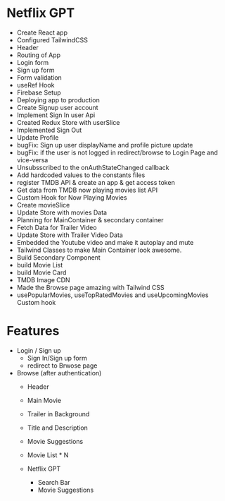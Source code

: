 # Netflix GPT

- Create React app
- Configured TailwindCSS
- Header
- Routing of App
- Login form
- Sign up form
- Form validation
- useRef Hook
- Firebase Setup
- Deploying app to production
- Create Signup user account
- Implement Sign In user Api
- Created Redux Store with userSlice
- Implemented Sign Out
- Update Profile 
- bugFix: Sign up user displayName and profile picture update
- bugFix: if the user is not logged in redirect/browse to Login Page and vice-versa
- Unsubsscribed to the onAuthStateChanged callback
- Add hardcoded values to the constants files
- register TMDB API & create an app & get access token
- Get data from TMDB now playing movies list API
- Custom Hook for Now Playing Movies
- Create movieSlice
- Update Store with movies Data
- Planning for MainContainer & secondary container
- Fetch Data for Trailer Video
- Update Store with Trailer Video Data
- Embedded the Youtube video and make it autoplay and mute
- Tailwind Classes to make Main Container look awesome.
- Build Secondary Component
- build Movie List
- build Movie Card
- TMDB Image CDN
- Made the Browse page amazing with Tailwind CSS
- usePopularMovies, useTopRatedMovies and useUpcomingMovies Custom hook

# Features
- Login / Sign up
  - Sign In/Sign up form
  - redirect to Brwose page
- Browse (after authentication)
  - Header
  - Main Movie
  - Trailer in Background
  - Title and Description
  - Movie Suggestions
  - Movie List * N

  - Netflix GPT
    - Search Bar
    - Movie Suggestions